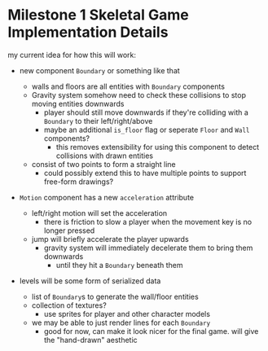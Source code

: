 # Milestone 1 Skeletal Game Implementation Details

my current idea for how this will work:

- new component `Boundary` or something like that
	- walls and floors are all entities with `Boundary` components
	- Gravity system somehow need to check these collisions to stop moving entities downwards
		- player should still move downwards if they're colliding with a `Boundary` to their left/right/above
		- maybe an additional `is_floor` flag or seperate `Floor` and `Wall` components? 
			- this removes extensibility for using this component to detect collisions with drawn entities
	- consist of two points to form a straight line
		- could possibly extend this to have multiple points to support free-form drawings?

- `Motion` component has a new `acceleration` attribute
	- left/right motion will set the acceleration
		- there is friction to slow a player when the movement key is no longer pressed
	- jump will briefly accelerate the player upwards
		- gravity system will immediately decelerate them to bring them downwards
			- until they hit a `Boundary` beneath them

- levels will be some form of serialized data 
	- list of `Boundary`s to generate the wall/floor entities
	- collection of textures?
		- use sprites for player and other character models
	- we may be able to just render lines for each `Boundary` 
		- good for now, can make it look nicer for the final game. will give the "hand-drawn" aesthetic